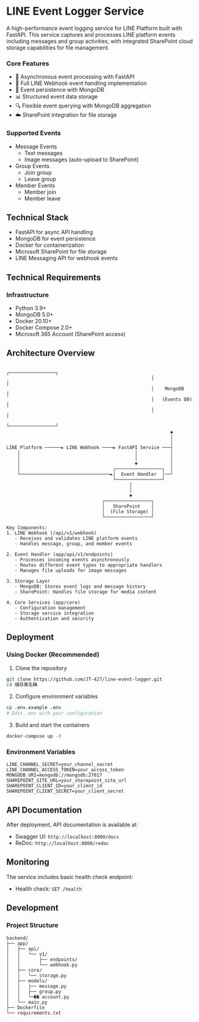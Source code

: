 # LINE Event Logger Service

A high-performance event logging service for LINE Platform built with FastAPI. This service captures and processes LINE platform events including messages and group activities, with integrated SharePoint cloud storage capabilities for file management.

### Core Features

- 🚀 Asynchronous event processing with FastAPI
- 📱 Full LINE Webhook event handling implementation
- 💾 Event persistence with MongoDB
- 📊 Structured event data storage
- 🔍 Flexible event querying with MongoDB aggregation
- ☁️ SharePoint integration for file storage

### Supported Events

- Message Events
  - Text messages
  - Image messages (auto-upload to SharePoint)
- Group Events
  - Join group
  - Leave group
- Member Events
  - Member join
  - Member leave

## Technical Stack

- FastAPI for async API handling
- MongoDB for event persistence
- Docker for containerization
- Microsoft SharePoint for file storage
- LINE Messaging API for webhook events

## Technical Requirements

### Infrastructure

- Python 3.9+
- MongoDB 5.0+
- Docker 20.10+
- Docker Compose 2.0+
- Microsoft 365 Account (SharePoint access)

## Architecture Overview

```plaintext
                                                     ┌─────────────────┐
                                                     │                 │
                                                     │    MongoDB      │
                                                     │   (Events DB)   │
                                                     │                 │
                                                     └─────────────────┘
                                                            ▲
                                                            │
                                                            │
LINE Platform ──────► LINE Webhook ────► FastAPI Service ───┤
    │                                          │            │
    │                                          │            │
    │                                          ▼            │
    │                                  ┌─────────────────┐  │
    └─────────────────────────────────►│  Event Handler  │──┘
                                       └─────────────────┘
                                             │
                                             │
                                             ▼
                                   ┌─────────────────┐
                                   │   SharePoint    │
                                   │  (File Storage) │
                                   └─────────────────┘

Key Components:
1. LINE Webhook (/api/v1/webhook)
   - Receives and validates LINE platform events
   - Handles message, group, and member events

2. Event Handler (app/api/v1/endpoints)
   - Processes incoming events asynchronously
   - Routes different event types to appropriate handlers
   - Manages file uploads for image messages

3. Storage Layer
   - MongoDB: Stores event logs and message history
   - SharePoint: Handles file storage for media content

4. Core Services (app/core)
   - Configuration management
   - Storage service integration
   - Authentication and security
```

## Deployment

### Using Docker (Recommended)

1. Clone the repository

```bash
git clone https://github.com/JT-427/line-event-logger.git
cd 儲存庫名稱
```

2. Configure environment variables

```bash
cp .env.example .env
# Edit .env with your configuration
```

3. Build and start the containers

```bash
docker-compose up -d
```

### Environment Variables

```plaintext
LINE_CHANNEL_SECRET=your_channel_secret
LINE_CHANNEL_ACCESS_TOKEN=your_access_token
MONGODB_URI=mongodb://mongodb:27017
SHAREPOINT_SITE_URL=your_sharepoint_site_url
SHAREPOINT_CLIENT_ID=your_client_id
SHAREPOINT_CLIENT_SECRET=your_client_secret
```

## API Documentation

After deployment, API documentation is available at:

- Swagger UI: `http://localhost:8000/docs`
- ReDoc: `http://localhost:8000/redoc`

## Monitoring

The service includes basic health check endpoint:

- Health check: `GET /health`

## Development

### Project Structure

```
backend/
├── app/
│   ├── api/
│   │   └── v1/
│   │       ├── endpoints/
│   │       └── webhook.py
│   ├── core/
│   │   └── storage.py
│   ├── models/
│   │   ├── message.py
│   │   ├── group.py
│   │   └─�� account.py
│   └── main.py
├── Dockerfile
└── requirements.txt
```
